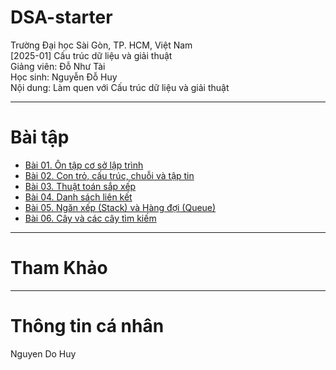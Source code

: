 # DSA-starter
Trường Đại học Sài Gòn, TP. HCM, Việt Nam<br>
[2025-01] Cấu trúc dữ liệu và giải thuật<br>
Giảng viên: Đỗ Như Tài<br>
Học sinh: Nguyễn Đỗ Huy<br>
Nội dung: Làm quen với Cấu trúc dữ liệu và giải thuật

---

# Bài tập
- [Bài 01. Ôn tập cơ sở lập trình](01_On_tap/)
- [Bài 02. Con trỏ, cấu trúc, chuỗi và tập tin](02_Con_tro_Cau_truc_Chuoi_va_Tap_tin/)
- [Bài 03. Thuật toán sắp xếp](03_Thuat_toan_sap_xep/)
- [Bài 04. Danh sách liên kết](04_Danh_sach_lien_ket/)
- [Bài 05. Ngăn xếp (Stack) và Hàng đợi (Queue)](05_Ngan_xep_va_hang_doi/)
- [Bài 06. Cây và các cây tìm kiếm](06_Cay_va_cac_cay_tim_kiem/)

---

# Tham Khảo

---

# Thông tin cá nhân
Nguyen Do Huy
